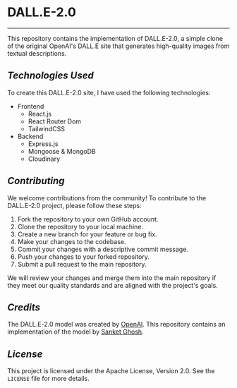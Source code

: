 # **DALL.E-2.0**

---

This repository contains the implementation of DALL.E-2.0, a simple clone of the original OpenAI's DALL.E site that generates high-quality images from textual descriptions.

## _Technologies Used_

To create this DALL.E-2.0 site, I have used the following technologies:

- Frontend
  - React.js
  - React Router Dom
  - TailwindCSS
- Backend
  - Express.js
  - Mongoose & MongoDB
  - Cloudinary

## _Contributing_

We welcome contributions from the community! To contribute to the DALL.E-2.0 project, please follow these steps:

1. Fork the repository to your own GitHub account.
2. Clone the repository to your local machine.
3. Create a new branch for your feature or bug fix.
4. Make your changes to the codebase.
5. Commit your changes with a descriptive commit message.
6. Push your changes to your forked repository.
7. Submit a pull request to the main repository.

We will review your changes and merge them into the main repository if they meet our quality standards and are aligned with the project's goals.

## _Credits_

The DALL.E-2.0 model was created by [OpenAI](https://openai.com/product/dall-e-2). This repository contains an implementation of the model by [Sanket Ghosh](github.com/sanketghosh).

## _License_

This project is licensed under the Apache License, Version 2.0. See the `LICENSE` file for more details.

